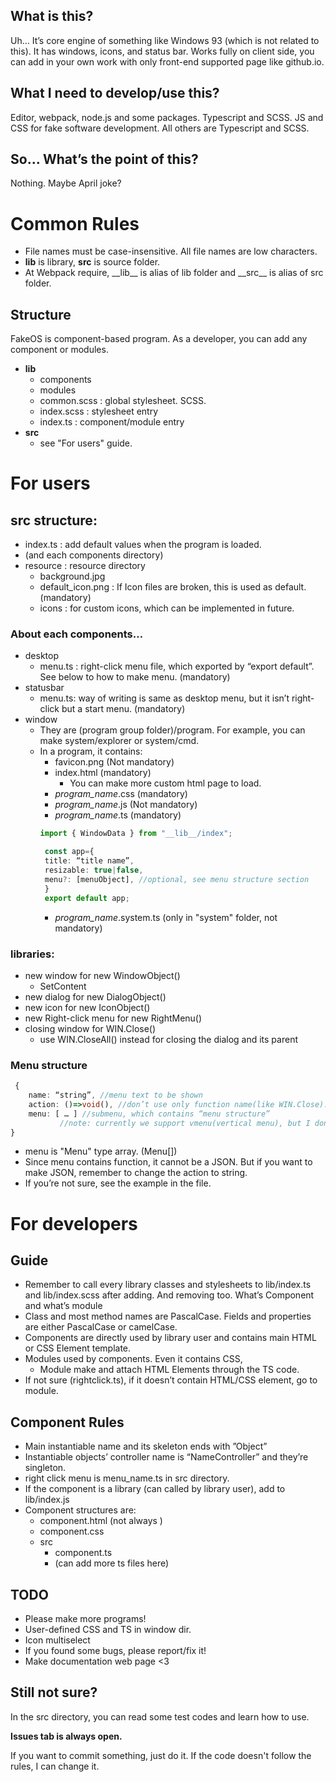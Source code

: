 
## What is this?

Uh… It’s core engine of something like Windows 93 (which is not related to this). It has windows, icons, and status bar. Works fully on client side, you can add in your own work with only front-end supported page like github.io.

## What I need to develop/use this?

Editor, webpack, node.js and some packages. Typescript and SCSS.
JS and CSS for fake software development. All others are Typescript and SCSS.

## So… What’s the point of this?

Nothing. Maybe April joke?


# Common Rules

* File names must be case-insensitive. All file names are low characters.
*	__lib__ is library, __src__ is source folder.
  * At Webpack require, \_\_lib\_\_ is alias of lib folder and \_\_src\_\_ is alias of src folder.

## Structure
FakeOS is component-based program. As a developer, you can add any component or modules.
* __lib__
  * components 
  * modules
  * common.scss : global stylesheet. SCSS.
  * index.scss : stylesheet entry
  * index.ts : component/module entry
* __src__
  * see "For users" guide.

# For users
## src structure:
* index.ts : add default values when the program is loaded.
* (and each components directory)
* resource : resource directory
  * background.jpg
  * default_icon.png : If Icon files are broken, this is used as default. (mandatory)
  * icons : for custom icons, which can be implemented in future.
### About each components…
* desktop
  * menu.ts : right-click menu file, which exported by “export default”. See below to how to make menu. (mandatory)
* statusbar
  * menu.ts: way of writing is same as desktop menu, but it isn’t right-click but a start menu. (mandatory)
* window
  * They are (program group folder)/program. For example, you can make system/explorer or system/cmd.
  * In a program, it contains:
    * favicon.png (Not mandatory)
    * index.html (mandatory)
      *	You can make more custom html page to load.
    * *program_name*.css (mandatory)
    * *program_name*.js (Not mandatory)
    * *program_name*.ts (mandatory)
    ```typescript
    import { WindowData } from "__lib__/index";

     const app={
     title: “title name”,
     resizable: true|false,
     menu?: [menuObject], //optional, see menu structure section
     }
     export default app;
     ```
    * *program_name*.system.ts (only in "system" folder, not mandatory)
 
### libraries:
* new window for new WindowObject()
  * SetContent
* new dialog for new DialogObject()
* new icon for new IconObject()
* new Right-click menu for new RightMenu()
* closing window for WIN.Close()
  * use WIN.CloseAll() instead for closing the dialog and its parent

### Menu structure
   ```typescript
    {
       name: “string”, //menu text to be shown
       action: ()=>void(), //don’t use only function name(like WIN.Close).
       menu: [ … ] //submenu, which contains “menu structure”
              //note: currently we support vmenu(vertical menu), but I don’t know if it’s useful.
   }
   ```
* menu is "Menu" type array. (Menu[])
* Since menu contains function, it cannot be a JSON. But if you want to make JSON, remember to change the action to string.
* If you’re not sure, see the example in the file.

# For developers
## Guide
* Remember to call every library classes and stylesheets to lib/index.ts and lib/index.scss after adding. And removing too.
What’s Component and what’s module
* Class and most method names are PascalCase. Fields and properties are either PascalCase or camelCase.
* Components are directly used by library user and contains main HTML or CSS Element template.
* Modules used by components. Even it contains CSS,
  * Module make and attach HTML Elements through the TS code.
* If not sure (rightclick.ts), if it doesn’t contain HTML/CSS element, go to module.
## Component Rules
* Main instantiable name and its skeleton ends with ”Object”
* Instantiable objects’ controller name is “NameController” and they’re singleton.
* right click menu is menu_name.ts in src directory.
* If the component is a library (can called by library user), add to lib/index.js
* Component structures are:
  * component.html (not always )
  * component.css
  * src
    *	component.ts
    * (can add more ts files here)

## TODO
* Please make more programs!
* User-defined CSS and TS in window dir.
* Icon multiselect
* If you found some bugs, please report/fix it!
* Make documentation web page <3

## Still not sure?
In the src directory, you can read some test codes and learn how to use.

__Issues tab is always open.__

If you want to commit something, just do it. If the code doesn't follow the rules, I can change it.
